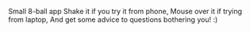 Small 8-ball app
Shake it if you try it from phone,
Mouse over it if trying from laptop,
And get some advice to questions bothering you! :)
